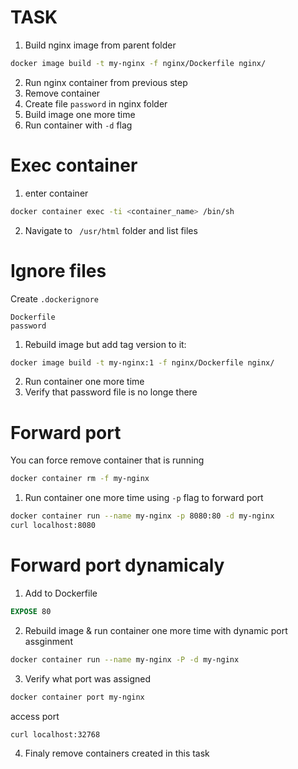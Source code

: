 # TASK

1. Build nginx image from parent folder
```sh
docker image build -t my-nginx -f nginx/Dockerfile nginx/
```

2. Run nginx container from previous step
3. Remove container
4. Create file `password` in nginx folder
5. Build image one more time
6. Run container with `-d` flag

# Exec container

1. enter container
```sh
docker container exec -ti <container_name> /bin/sh
```
2. Navigate to ` /usr/html` folder and list files

# Ignore files

Create `.dockerignore`

```.dockerignore
Dockerfile
password
```

1. Rebuild image but add tag version to it:

```sh
docker image build -t my-nginx:1 -f nginx/Dockerfile nginx/
```
2. Run container one more time
3. Verify that password file is no longe there

# Forward port

You can force remove container that is running

```sh
docker container rm -f my-nginx
```

1. Run container one more time using `-p` flag to forward port

```sh
docker container run --name my-nginx -p 8080:80 -d my-nginx
curl localhost:8080
```

# Forward port dynamicaly

1. Add to Dockerfile 

```Dockerfile
EXPOSE 80
```

2. Rebuild image & run container one more time with dynamic port assginment

```sh
docker container run --name my-nginx -P -d my-nginx
```

3. Verify what port was assigned

```sh
docker container port my-nginx
```

access port
```sh
curl localhost:32768
```

4. Finaly remove containers created in this task



